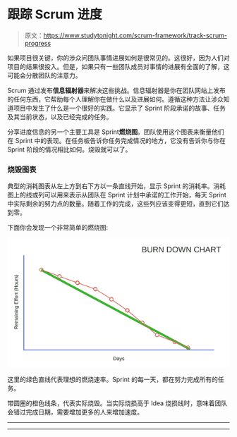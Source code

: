 # 跟踪 Scrum 进度

> 原文：<https://www.studytonight.com/scrum-framework/track-scrum-progress>

如果项目很关键，你的涉众问团队事情进展如何是很常见的。这很好，因为人们对项目的结果很投入。但是，如果只有一些团队成员对事情的进展有全面的了解，这可能会分散团队的注意力。

Scrum 通过发布**信息辐射器**来解决这些挑战。信息辐射器是你在团队网站上发布的任何东西，它帮助每个人理解你在做什么以及进展如何。遵循这种方法让涉众知道项目中发生了什么是一个很好的实践。它显示了 Sprint 阶段承诺的故事、任务及其当前状态，以及已经完成的任务。

分享进度信息的另一个主要工具是 Sprint**燃烧图**。团队使用这个图表来衡量他们在 Sprint 中的表现。在任务板告诉你任务完成情况的地方，它没有告诉你与你在 Sprint 阶段的情况相比如何。烧毁就可以了。

### 烧毁图表

典型的消耗图表从左上方到右下方以一条直线开始，显示 Sprint 的消耗率。消耗图上的线或列可以用来表示从团队在 Sprint 计划中承诺的工作开始，每天 Sprint 中实际剩余的努力点的数量。随着工作的完成，这些列应该变得更短，直到它们达到零。

下面你会发现一个非常简单的燃烧图:

![Burn Down Chart](img/a06f4590c6a9682fdcbf12a14d9f8a9c.png)

这里的绿色直线代表理想的燃烧速率。Sprint 的每一天，都在努力完成所有的任务。

带圆圈的橙色线条，代表实际烧毁。当实际烧损高于 Idea 烧损线时，意味着团队会错过完成日期，需要增加更多的人来增加速度。

* * *

* * *